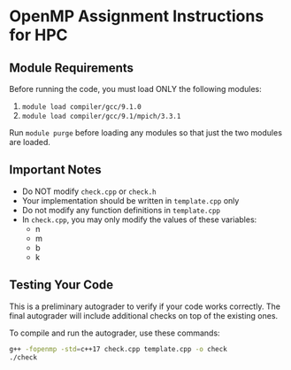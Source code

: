 # OpenMP Assignment Instructions for HPC

## Module Requirements
Before running the code, you must load ONLY the following modules:
1. `module load compiler/gcc/9.1.0`
2. `module load compiler/gcc/9.1/mpich/3.3.1`

Run `module purge` before loading any modules so that just the two modules are loaded.

## Important Notes
- Do NOT modify `check.cpp` or `check.h`
- Your implementation should be written in `template.cpp` only
- Do not modify any function definitions in `template.cpp`
- In `check.cpp`, you may only modify the values of these variables:
  - n
  - m
  - b
  - k

## Testing Your Code
This is a preliminary autograder to verify if your code works correctly. The final autograder will include additional checks on top of the existing ones.

To compile and run the autograder, use these commands:
```bash
g++ -fopenmp -std=c++17 check.cpp template.cpp -o check
./check